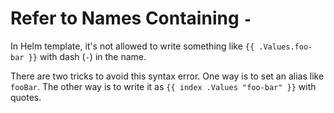 # Refer to Names Containing `-`

In Helm template, it's not allowed to write something like `{{ .Values.foo-bar }}` with dash (`-`) in the name.

There are two tricks to avoid this syntax error. One way is to set an alias like `fooBar`. The other way is to write it as `{{ index .Values "foo-bar" }}` with quotes.
